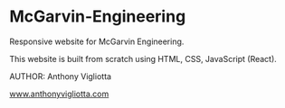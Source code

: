# McGarvin-Engineering
Responsive website for McGarvin Engineering.

This website is built from scratch using HTML, CSS, JavaScript (React).

AUTHOR: Anthony Vigliotta

www.anthonyvigliotta.com
